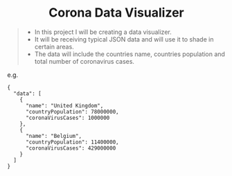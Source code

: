 <div align="center">
  <h1> Corona Data Visualizer </h1>
</div>

> - In this project I will be creating a data visualizer.
> - It will be receiving typical JSON data and will use it to shade in certain areas.
> - The data will include the countries name, countries population and total number of coronavirus cases.

e.g.
```
{
  "data": [
    {
      "name": "United Kingdom",
      "countryPopulation": 78000000,
      "coronaVirusCases": 1000000
    },
    {
      "name": "Belgium",
      "countryPopulation": 11400000,
      "coronaVirusCases": 429000000
    }
  ]
}
```
